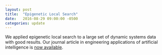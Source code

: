 ```yaml
---
layout: post
title:  "Epigenetic Local Search"
date:   2016-08-29 09:00:00 -0500
categories: update
---
```


We applied epigenetic local search to a large set of dynamic systems data with good results. Our
journal article in engineering applications of artificial intelligence is 
[now available](http://authors.elsevier.com/a/1TVk33OWJ8hFJk).
